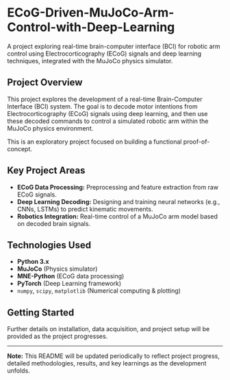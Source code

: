 # ECoG-Driven-MuJoCo-Arm-Control-with-Deep-Learning
A project exploring real-time brain-computer interface (BCI) for robotic arm control using Electrocorticography (ECoG) signals and deep learning techniques, integrated with the MuJoCo physics simulator.

## Project Overview

This project explores the development of a real-time Brain-Computer Interface (BCI) system. The goal is to decode motor intentions from Electrocorticography (ECoG) signals using deep learning, and then use these decoded commands to control a simulated robotic arm within the MuJoCo physics environment.

This is an exploratory project focused on building a functional proof-of-concept.

## Key Project Areas

* **ECoG Data Processing:** Preprocessing and feature extraction from raw ECoG signals.
* **Deep Learning Decoding:** Designing and training neural networks (e.g., CNNs, LSTMs) to predict kinematic movements.
* **Robotics Integration:** Real-time control of a MuJoCo arm model based on decoded brain signals.

## Technologies Used

* **Python 3.x**
* **MuJoCo** (Physics simulator)
* **MNE-Python** (ECoG data processing)
* **PyTorch** (Deep Learning framework)
* `numpy`, `scipy`, `matplotlib` (Numerical computing & plotting)

## Getting Started

Further details on installation, data acquisition, and project setup will be provided as the project progresses.

---

**Note:** This README will be updated periodically to reflect project progress, detailed methodologies, results, and key learnings as the development unfolds.
